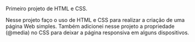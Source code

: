 Primeiro projeto de HTML e CSS.

Nesse projeto faço o uso de HTML e CSS para realizar a criação de uma página Web simples. Também adicionei nesse projeto a propriedade (@media) no CSS para deixar a página responsiva em alguns dispositivos.